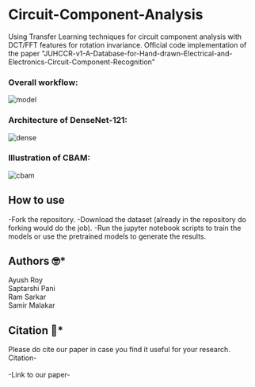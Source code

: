 # Circuit-Component-Analysis

Using Transfer Learning techniques for circuit component analysis with DCT/FFT features for rotation invariance. Official code implementation of the paper "JUHCCR-v1-A-Database-for-Hand-drawn-Electrical-and-Electronics-Circuit-Component-Recognition"

### Overall workflow:
![model](https://user-images.githubusercontent.com/94052139/233798784-679c04d0-884d-4506-9a78-d389742a40f3.png)

### Architecture of DenseNet-121:
![dense](https://user-images.githubusercontent.com/94052139/233798528-cffc9204-799f-44c3-b39a-272605d58160.png)
### Illustration of CBAM:
![cbam](https://user-images.githubusercontent.com/94052139/233798759-0d18aa78-b5ab-4f9c-bac5-f733080748ae.png)

## How to use
-Fork the repository.
-Download the dataset (already in the repository do forking would do the job).
-Run the jupyter notebook scripts to train the models or use the pretrained models to generate the results.

## Authors :nerd_face:*
Ayush Roy<br/>
Saptarshi Pani<br/>
Ram Sarkar<br/>
Samir Malakar<br/>

## Citation :thinking:*
Please do cite our paper in case you find it useful for your research.<br/>
Citation-<br/>
<br/>
-Link to our paper-<br/>
